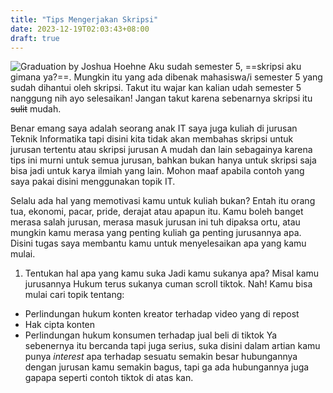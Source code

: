 ```yaml
---
title: "Tips Mengerjakan Skripsi"
date: 2023-12-19T02:03:43+08:00
draft: true
---
```

![Graduation by Joshua Hoehne](image.jpg)
Aku sudah semester 5, ==skripsi aku gimana ya?==. Mungkin itu yang ada dibenak mahasiswa/i semester 5 yang sudah dihantui oleh skripsi. Takut itu wajar kan kalian udah semester 5 nanggung nih ayo selesaikan! Jangan takut karena sebenarnya skripsi itu ~~sulit~~ mudah.

Benar emang saya adalah seorang anak IT saya juga kuliah di jurusan Teknik Informatika tapi disini kita tidak akan membahas skripsi untuk jurusan tertentu atau skripsi jurusan A mudah dan lain sebagainya karena tips ini murni untuk semua jurusan, bahkan bukan hanya untuk skripsi saja bisa jadi untuk karya ilmiah yang lain. Mohon maaf apabila contoh yang saya pakai disini menggunakan topik IT.

Selalu ada hal yang memotivasi kamu untuk kuliah bukan? Entah itu orang tua, ekonomi, pacar, pride, derajat atau apapun itu. Kamu boleh banget merasa salah jurusan, merasa masuk jurusan ini tuh dipaksa ortu, atau mungkin kamu merasa yang penting kuliah ga penting jurusannya apa. Disini tugas saya membantu kamu untuk menyelesaikan apa yang kamu mulai.

1. Tentukan hal apa yang kamu suka
Jadi kamu sukanya apa? Misal kamu jurusannya Hukum terus sukanya cuman scroll tiktok. Nah! Kamu bisa mulai cari topik tentang:
- Perlindungan hukum konten kreator terhadap video yang di repost
- Hak cipta konten
- Perlindungan hukum konsumen terhadap jual beli di tiktok
Ya sebenernya itu bercanda tapi juga serius, suka disini dalam artian kamu punya *interest* apa terhadap sesuatu semakin besar hubungannya dengan jurusan kamu semakin bagus, tapi ga ada hubungannya juga gapapa seperti contoh tiktok di atas kan.